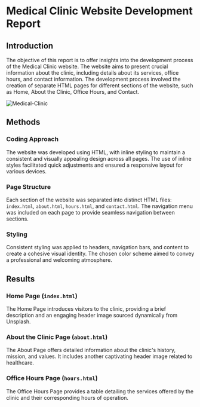 # Medical Clinic Website Development Report

## Introduction

The objective of this report is to offer insights into the development process of the Medical Clinic website. The website aims to present crucial information about the clinic, including details about its services, office hours, and contact information. The development process involved the creation of separate HTML pages for different sections of the website, such as Home, About the Clinic, Office Hours, and Contact.

![Medical-Clinic](https://github.com/Daniel-Gehlen/html-clinic-website-development/assets/142283217/1e739db1-8b5e-4fb2-a7a0-0dc1cbee542c)


## Methods

### Coding Approach

The website was developed using HTML, with inline styling to maintain a consistent and visually appealing design across all pages. The use of inline styles facilitated quick adjustments and ensured a responsive layout for various devices.

### Page Structure

Each section of the website was separated into distinct HTML files: `index.html`, `about.html`, `hours.html`, and `contact.html`. The navigation menu was included on each page to provide seamless navigation between sections.

### Styling

Consistent styling was applied to headers, navigation bars, and content to create a cohesive visual identity. The chosen color scheme aimed to convey a professional and welcoming atmosphere.

## Results

### Home Page (`index.html`)

The Home Page introduces visitors to the clinic, providing a brief description and an engaging header image sourced dynamically from Unsplash.

### About the Clinic Page (`about.html`)

The About Page offers detailed information about the clinic's history, mission, and values. It includes another captivating header image related to healthcare.

### Office Hours Page (`hours.html`)

The Office Hours Page provides a table detailing the services offered by the clinic and their corresponding hours of operation.

